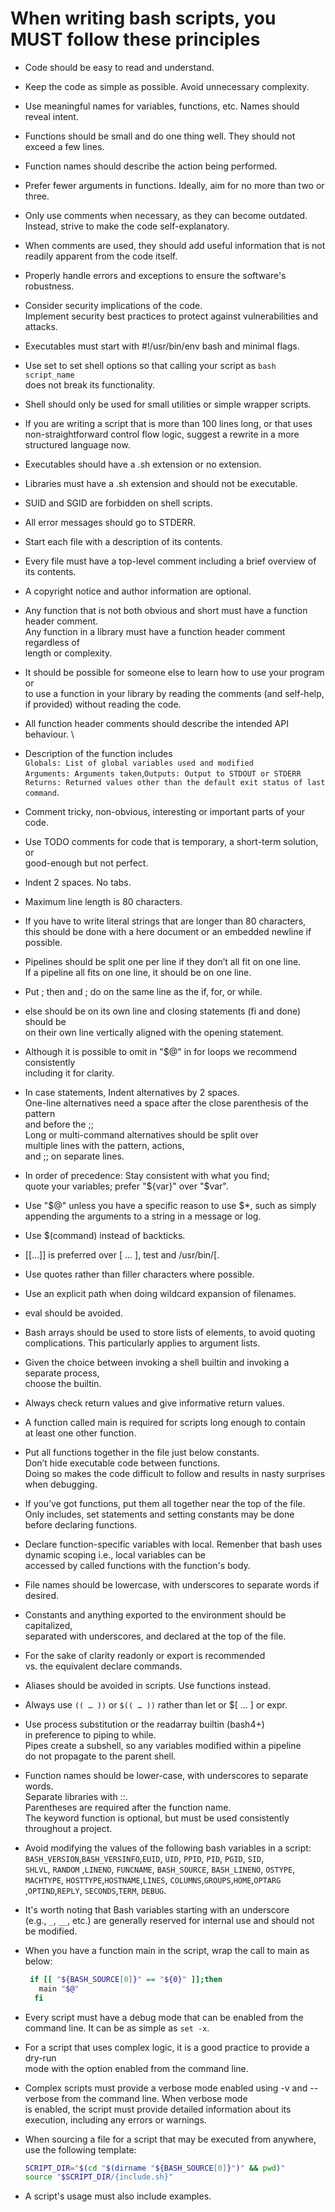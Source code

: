 # When writing bash scripts, you MUST follow these principles

- Code should be easy to read and understand.
- Keep the code as simple as possible. Avoid unnecessary complexity.
- Use meaningful names for variables, functions, etc. Names should reveal intent.
- Functions should be small and do one thing well. They should not exceed a few lines.
- Function names should describe the action being performed.
- Prefer fewer arguments in functions. Ideally, aim for no more than two or three.
- Only use comments when necessary, as they can become outdated.\
  Instead, strive to make the code self-explanatory.
- When comments are used, they should add useful information that is not\
  readily apparent from the code itself.
- Properly handle errors and exceptions to ensure the software's robustness.
- Consider security implications of the code.\
  Implement security best practices to protect against vulnerabilities and attacks.
- Executables must start with #!/usr/bin/env bash and minimal flags.
- Use set to set shell options so that calling your script as `bash script_name`\
  does not break its functionality.
- Shell should only be used for small utilities or simple wrapper scripts.
- If you are writing a script that is more than 100 lines long, or that uses\
  non-straightforward control flow logic, suggest a rewrite in a more\
  structured language now.
- Executables should have a .sh extension or no extension.
- Libraries must have a .sh extension and should not be executable.
- SUID and SGID are forbidden on shell scripts.
- All error messages should go to STDERR.
- Start each file with a description of its contents.
- Every file must have a top-level comment including a brief overview of its contents.
- A copyright notice and author information are optional.
- Any function that is not both obvious and short must have a function header comment.\
  Any function in a library must have a function header comment regardless of\
  length or complexity.
- It should be possible for someone else to learn how to use your program or\
  to use a function in your library by reading the comments (and self-help,\
  if provided) without reading the code.
- All function header comments should describe the intended API behaviour. \
- Description of the function includes\
  `Globals: List of global variables used and modified`\
  `Arguments: Arguments taken`,`Outputs: Output to STDOUT or STDERR`\
   `Returns: Returned values other than the default exit status of last command`.
- Comment tricky, non-obvious, interesting or important parts of your code.
- Use TODO comments for code that is temporary, a short-term solution, or \
  good-enough but not perfect.
- Indent 2 spaces. No tabs.
- Maximum line length is 80 characters.
- If you have to write literal strings that are longer than 80 characters,\
  this should be done with a here document or an embedded newline if possible.
- Pipelines should be split one per line if they don’t all fit on one line.\
  If a pipeline all fits on one line, it should be on one line.
- Put ; then and ; do on the same line as the if, for, or while.
- else should be on its own line and closing statements (fi and done) should be\
  on their own line vertically aligned with the opening statement.
- Although it is possible to omit in "$@" in for loops we recommend consistently\
  including it for clarity.
- In case statements, Indent alternatives by 2 spaces.\
  One-line alternatives need a space after the close parenthesis of the pattern\
  and before the ;;\
  Long or multi-command alternatives should be split over \
  multiple lines with the pattern, actions, \
  and ;; on separate lines.
- In order of precedence: Stay consistent with what you find;\
  quote your variables; prefer "${var}" over "$var".
- Use "$@" unless you have a specific reason to use $\*, such as simply\
  appending the arguments to a string in a message or log.
- Use $(command) instead of backticks.
- [[…]] is preferred over [ … ], test and /usr/bin/[.
- Use quotes rather than filler characters where possible.
- Use an explicit path when doing wildcard expansion of filenames.
- eval should be avoided.
- Bash arrays should be used to store lists of elements, to avoid quoting\
  complications. This particularly applies to argument lists.
- Given the choice between invoking a shell builtin and invoking a separate process,\
  choose the builtin.
- Always check return values and give informative return values.
- A function called main is required for scripts long enough to contain\
  at least one other function.
- Put all functions together in the file just below constants.\
  Don’t hide executable code between functions.\
  Doing so makes the code difficult to follow and results in nasty surprises \
  when debugging.
- If you’ve got functions, put them all together near the top of the file.\
   Only includes, set statements and setting constants may be done\
  before declaring functions.
- Declare function-specific variables with local. Remenber that bash uses dynamic scoping i.e., local variables can be \
  accessed by called functions with the function's body.
- File names should be lowercase, with underscores to separate words if desired.
- Constants and anything exported to the environment should be capitalized,\
  separated with underscores, and declared at the top of the file.
- For the sake of clarity readonly or export is recommended\
  vs. the equivalent declare commands.
- Aliases should be avoided in scripts. Use functions instead.
- Always use `(( … ))` or `$(( … ))` rather than let or \$\[ … \] or expr.
- Use process substitution or the readarray builtin (bash4+) \
  in preference to piping to while.\
   Pipes create a subshell, so any variables modified within a pipeline\
   do not propagate to the parent shell.
- Function names should be lower-case, with underscores to separate words.\
  Separate libraries with ::.\
  Parentheses are required after the function name.\
  The keyword function is optional, but must be used consistently throughout a project.
- Avoid modifying the values of the following bash variables in a script:\
  `BASH_VERSION`,`BASH_VERSINFO`,`EUID`, `UID`, `PPID`, `PID`, `PGID`, `SID`,\
  `SHLVL`, `RANDOM` ,`LINENO`, `FUNCNAME`, `BASH_SOURCE`, `BASH_LINENO`, `OSTYPE`,\
  `MACHTYPE`, `HOSTTYPE`,`HOSTNAME`,`LINES`, `COLUMNS`,`GROUPS`,`HOME`,`OPTARG`\
  ,`OPTIND`,`REPLY`, `SECONDS`,`TERM`, `DEBUG`.
- It's worth noting that Bash variables starting with an underscore \
  (e.g., `_`, `__`, etc.) are generally reserved for internal use and should not\
  be modified.
- When you have a function main in the script, wrap the call to main as below:

  ```bash
   if [[ "${BASH_SOURCE[0]}" == "${0}" ]];then
     main "$@"
    fi
  ```

- Every script must have a debug mode that can be enabled from the command line. It can be as simple as `set -x`.
- For a script that uses complex logic, it is a good practice to provide a dry-run \
   mode with the option enabled from the command line.
- Complex scripts must provide a verbose mode enabled using -v and --verbose from the command line. When verbose mode \
  is enabled, the script must provide detailed information about its execution, including any errors or warnings.
- When sourcing a file for a script that may be executed from anywhere, use the following template:

  ```bash
  SCRIPT_DIR="$(cd "$(dirname "${BASH_SOURCE[0]}")" && pwd)"
  source "$SCRIPT_DIR/{include.sh}"
  ```

- A script's usage must also include examples.
